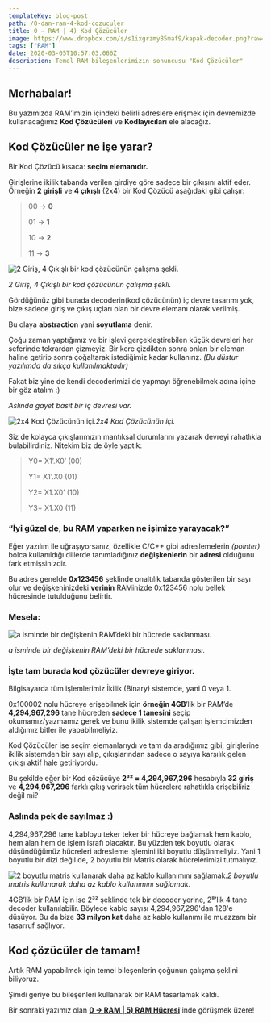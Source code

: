 ```yaml
---
templateKey: blog-post
path: /0-dan-ram-4-kod-cozuculer
title: 0 → RAM | 4) Kod Çözücüler
image: https://www.dropbox.com/s/s1ixgrzmy85maf9/kapak-decoder.png?raw=1
tags: ["RAM"]
date: 2020-03-05T10:57:03.066Z
description: Temel RAM bileşenlerimizin sonuncusu "Kod Çözücüler"
---
```

## Merhabalar!

Bu yazımızda RAM’imizin içindeki belirli adreslere erişmek için devremizde kullanacağımız **Kod Çözücüleri** ve **Kodlayıcıları** ele alacağız.

## Kod Çözücüler ne işe yarar?

Bir Kod Çözücü kısaca: **seçim elemanıdır.**

Girişlerine ikilik tabanda verilen girdiye göre sadece bir çıkışını aktif eder. Örneğin **2 girişli** ve **4 çıkışlı** (2x4) bir Kod Çözücü aşağıdaki gibi çalışır:
> 00 -> **0**
> 
> 01 -> **1**
> 
> 10 -> **2**
> 
> 11 -> **3**

![2 Giriş, 4 Çıkışlı bir kod çözücünün çalışma şekli.](https://www.dropbox.com/s/dfvxbqfvpgfgdhw/decoder-animasyon.gif?raw=1)

*2 Giriş, 4 Çıkışlı bir kod çözücünün çalışma şekli.*

Gördüğünüz gibi burada decoderin(kod çözücünün) iç devre tasarımı yok, bize sadece giriş ve çıkış uçları olan bir devre elemanı olarak verilmiş.

Bu olaya **abstraction** yani **soyutlama** denir.

Çoğu zaman yaptığımız ve bir işlevi gerçekleştirebilen küçük devreleri her seferinde tekrardan çizmeyiz. Bir kere çizdikten sonra onları bir eleman haline getirip sonra çoğaltarak istediğimiz kadar kullanırız. *(Bu düstur yazılımda da sıkça kullanılmaktadır)*

Fakat biz yine de kendi decoderimizi de yapmayı öğrenebilmek adına içine bir göz atalım :)

*Aslında gayet basit bir iç devresi var.*

![2x4 Kod Çözücünün içi.](https://www.dropbox.com/s/wvbghhw9q317we7/decoder-ic-gorunum.gif?raw=1)*2x4 Kod Çözücünün içi.*

Siz de kolayca çıkışlarımızın mantıksal durumlarını yazarak devreyi rahatlıkla bulabilirdiniz. Nitekim biz de öyle yaptık:
> Y0= X1’.X0’ (00)
> 
> Y1= X1’.X0 (01)
> 
> Y2= X1.X0’ (10)
> 
> Y3= X1.X0 (11)

### “İyi güzel de, bu RAM yaparken ne işimize yarayacak?”

Eğer yazılım ile uğraşıyorsanız, özellikle C/C++ gibi adreslemelerin *(pointer)* bolca kullanıldığı dillerde tanımladığınız **değişkenlerin** bir **adresi** olduğunu fark etmişsinizdir.

Bu adres genelde **0x123456** şeklinde onaltılık tabanda gösterilen bir sayı olur ve değişkeninizdeki **verinin** RAMinizde 0x123456 nolu bellek hücresinde tutulduğunu belirtir.

### Mesela:

![a isminde bir değişkenin RAM’deki bir hücrede saklanması.](https://www.dropbox.com/s/v6e9cwj7tni5ogh/degisken-gosterim.png?raw=1)

*a isminde bir değişkenin RAM’deki bir hücrede saklanması.*

### İşte tam burada kod çözücüler devreye giriyor.

Bilgisayarda tüm işlemlerimiz İkilik (Binary) sistemde, yani 0 veya 1.

0x100002 nolu hücreye erişebilmek için **örneğin 4GB**’lik bir RAM’de **4,294,967,296** tane hücreden **sadece 1 tanesini** seçip okumamız/yazmamız gerek ve bunu ikilik sistemde çalışan işlemcimizden aldığımız bitler ile yapabilmeliyiz.

Kod Çözücüler ise seçim elemanlarıydı ve tam da aradığımız gibi; girişlerine ikilik sistemden bir sayı alıp, çıkışlarından sadece o sayıya karşılık gelen çıkışı aktif hale getiriyordu.

Bu şekilde eğer bir Kod çözücüye **2³² = 4,294,967,296** hesabıyla **32 giriş** ve **4,294,967,296** farklı çıkış verirsek tüm hücrelere rahatlıkla erişebiliriz değil mi?

### Aslında pek de sayılmaz :)

4,294,967,296 tane kabloyu teker teker bir hücreye bağlamak hem kablo, hem alan hem de işlem israfı olacaktır. Bu yüzden tek boyutlu olarak düşündüğümüz hücreleri adresleme işlemini iki boyutlu düşünmeliyiz. Yani 1 boyutlu bir dizi değil de, 2 boyutlu bir Matris olarak hücrelerimizi tutmalıyız.

![2 boyutlu matris kullanarak daha az kablo kullanımını sağlamak.](https://www.dropbox.com/s/epzwhjqbjjdec7x/1d-2d.gif?raw=1)*2 boyutlu matris kullanarak daha az kablo kullanımını sağlamak.*

4GB’lik bir RAM için ise 2³² şeklinde tek bir decoder yerine, 2⁸’lik 4 tane decoder kullanılabilir. Böylece kablo sayısı 4,294,967,296'dan 128'e düşüyor. Bu da bize **33 milyon kat** daha az kablo kullanımı ile muazzam bir tasarruf sağlıyor.

## Kod çözücüler de tamam!

Artık RAM yapabilmek için temel bileşenlerin çoğunun çalışma şeklini biliyoruz.

Şimdi geriye bu bileşenleri kullanarak bir RAM tasarlamak kaldı.

Bir sonraki yazımız olan **[0 → RAM | 5) RAM Hücresi](0-dan-ram-5-ram-hucresi)**'inde görüşmek üzere!
